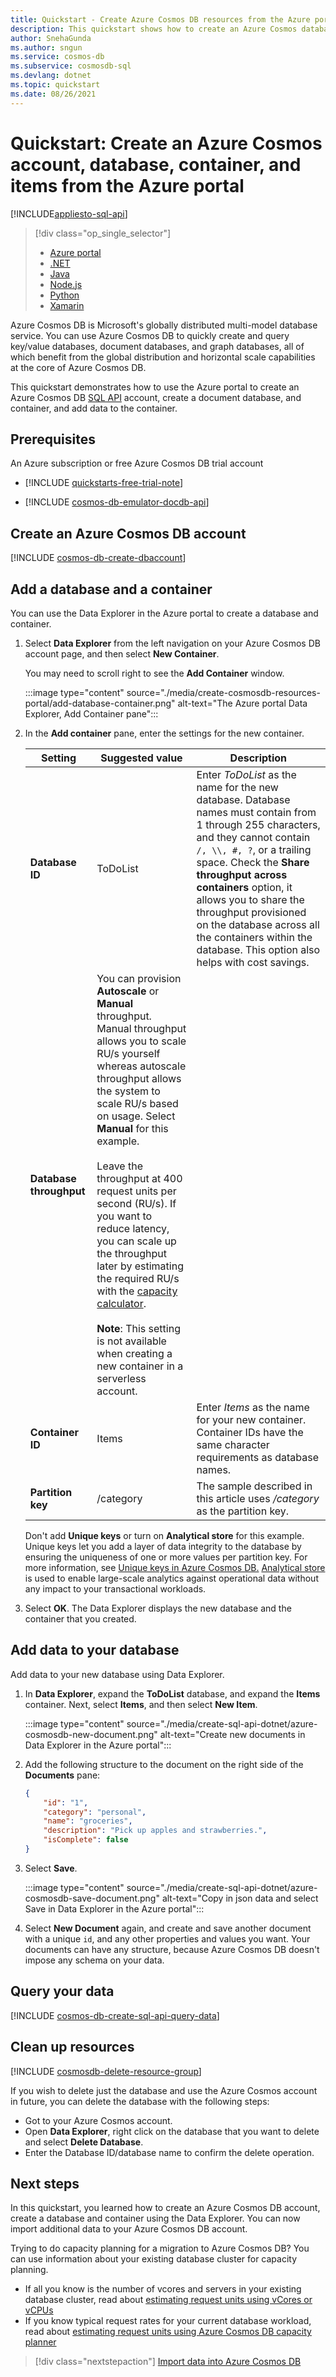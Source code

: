 ```yaml
---
title: Quickstart - Create Azure Cosmos DB resources from the Azure portal
description: This quickstart shows how to create an Azure Cosmos database, container, and items by using the Azure portal.
author: SnehaGunda
ms.author: sngun
ms.service: cosmos-db
ms.subservice: cosmosdb-sql
ms.devlang: dotnet
ms.topic: quickstart
ms.date: 08/26/2021
---
```

# Quickstart: Create an Azure Cosmos account, database, container, and items from the Azure portal
[!INCLUDE[appliesto-sql-api](../includes/appliesto-sql-api.md)]

> [!div class="op_single_selector"]
> * [Azure portal](create-cosmosdb-resources-portal.md)
> * [.NET](create-sql-api-dotnet.md)
> * [Java](create-sql-api-java.md)
> * [Node.js](create-sql-api-nodejs.md)
> * [Python](create-sql-api-python.md)
> * [Xamarin](create-sql-api-xamarin-dotnet.md)
>  

Azure Cosmos DB is Microsoft's globally distributed multi-model database service. You can use Azure Cosmos DB to quickly create and query key/value databases, document databases, and graph databases, all of which benefit from the global distribution and horizontal scale capabilities at the core of Azure Cosmos DB. 

This quickstart demonstrates how to use the Azure portal to create an Azure Cosmos DB [SQL API](../introduction.md) account, create a document database, and container, and add data to the container. 

## Prerequisites

An Azure subscription or free Azure Cosmos DB trial account
- [!INCLUDE [quickstarts-free-trial-note](../../../includes/quickstarts-free-trial-note.md)] 

- [!INCLUDE [cosmos-db-emulator-docdb-api](../includes/cosmos-db-emulator-docdb-api.md)]  

<a id="create-account"></a>
## Create an Azure Cosmos DB account

[!INCLUDE [cosmos-db-create-dbaccount](../includes/cosmos-db-create-dbaccount.md)]

<a id="create-container-database"></a>
## Add a database and a container 

You can use the Data Explorer in the Azure portal to create a database and container.

1. Select **Data Explorer** from the left navigation on your Azure Cosmos DB account page, and then select **New Container**. 

    You may need to scroll right to see the **Add Container** window.

    :::image type="content" source="./media/create-cosmosdb-resources-portal/add-database-container.png" alt-text="The Azure portal Data Explorer, Add Container pane":::

1. In the **Add container** pane, enter the settings for the new container.

    |Setting|Suggested value|Description
    |---|---|---|
    |**Database ID**|ToDoList|Enter *ToDoList* as the name for the new database. Database names must contain from 1 through 255 characters, and they cannot contain `/, \\, #, ?`, or a trailing space. Check the **Share throughput across containers** option, it allows you to share the throughput provisioned on the database across all the containers within the database. This option also helps with cost savings. |
    | **Database throughput**| You can provision **Autoscale** or **Manual** throughput. Manual throughput allows you to scale RU/s yourself whereas  autoscale throughput allows the system to scale RU/s based on usage. Select **Manual** for this example. <br><br> Leave the throughput at 400 request units per second (RU/s). If you want to reduce latency, you can scale up the throughput later by estimating the required RU/s with the [capacity calculator](estimate-ru-with-capacity-planner.md).<br><br>**Note**: This setting is not available when creating a new container in a serverless account. |
    |**Container ID**|Items|Enter *Items* as the name for your new container. Container IDs have the same character requirements as database names.|
    |**Partition key**| /category| The sample described in this article uses */category* as the partition key.|

    Don't add **Unique keys** or turn on **Analytical store** for this example. Unique keys let you add a layer of data integrity to the database by ensuring the uniqueness of one or more values per partition key. For more information, see [Unique keys in Azure Cosmos DB.](../unique-keys.md) [Analytical store](../analytical-store-introduction.md) is used to enable large-scale analytics against operational data without any impact to your transactional workloads.

1. Select **OK**. The Data Explorer displays the new database and the container that you created.

## Add data to your database

Add data to your new database using Data Explorer.

1. In **Data Explorer**, expand the **ToDoList** database, and expand the **Items** container. Next, select **Items**, and then select **New Item**. 
   
   :::image type="content" source="./media/create-sql-api-dotnet/azure-cosmosdb-new-document.png" alt-text="Create new documents in Data Explorer in the Azure portal":::
   
1. Add the following structure to the document on the right side of the **Documents** pane:

     ```json
     {
         "id": "1",
         "category": "personal",
         "name": "groceries",
         "description": "Pick up apples and strawberries.",
         "isComplete": false
     }
     ```

1. Select **Save**.
   
   :::image type="content" source="./media/create-sql-api-dotnet/azure-cosmosdb-save-document.png" alt-text="Copy in json data and select Save in Data Explorer in the Azure portal":::
   
1. Select **New Document** again, and create and save another document with a unique `id`, and any other properties and values you want. Your documents can have any structure, because Azure Cosmos DB doesn't impose any schema on your data.

## Query your data

[!INCLUDE [cosmos-db-create-sql-api-query-data](../includes/cosmos-db-create-sql-api-query-data.md)] 

## Clean up resources

[!INCLUDE [cosmosdb-delete-resource-group](../includes/cosmos-db-delete-resource-group.md)]

If you wish to delete just the database and use the Azure Cosmos account in future, you can delete the database with the following steps:

* Got to your Azure Cosmos account.
* Open **Data Explorer**, right click on the database that you want to delete and select **Delete Database**.
* Enter the Database ID/database name to confirm the delete operation. 

## Next steps

In this quickstart, you learned how to create an Azure Cosmos DB account, create a database and container using the Data Explorer. You can now import additional data to your Azure Cosmos DB account. 

Trying to do capacity planning for a migration to Azure Cosmos DB? You can use information about your existing database cluster for capacity planning.
* If all you know is the number of vcores and servers in your existing database cluster, read about [estimating request units using vCores or vCPUs](convert-vcore-to-request-unit.md) 
* If you know typical request rates for your current database workload, read about [estimating request units using Azure Cosmos DB capacity planner](estimate-ru-with-capacity-planner.md)

> [!div class="nextstepaction"]
> [Import data into Azure Cosmos DB](../import-data.md)